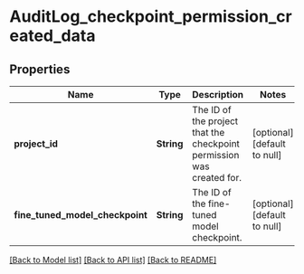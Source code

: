 # AuditLog_checkpoint_permission_created_data
## Properties

| Name | Type | Description | Notes |
|------------ | ------------- | ------------- | -------------|
| **project\_id** | **String** | The ID of the project that the checkpoint permission was created for. | [optional] [default to null] |
| **fine\_tuned\_model\_checkpoint** | **String** | The ID of the fine-tuned model checkpoint. | [optional] [default to null] |

[[Back to Model list]](../README.md#documentation-for-models) [[Back to API list]](../README.md#documentation-for-api-endpoints) [[Back to README]](../README.md)

